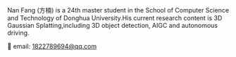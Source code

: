 Nan Fang (方楠) is a 24th master student in the School of Computer Science and Technology of Donghua University.His current research content is 3D Gaussian Splatting,including 3D object detection, AIGC and autonomous driving.

📨 email: 1822789694@qq.com